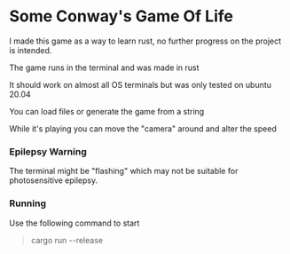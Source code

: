 # Some Conway's Game Of Life

I made this game as a way to learn rust, no further progress on the project is intended.

The game runs in the terminal and was made in rust

It should work on almost all OS terminals but was only tested on ubuntu 20.04 

You can load files or generate the game from a string

While it's playing you can move the "camera" around and alter the speed

### Epilepsy Warning
The terminal might be "flashing" which may not be suitable for photosensitive epilepsy.

### Running
Use the following command to start
> cargo run --release


